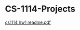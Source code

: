 # CS-1114-Projects  


[cs1114 hw1 readme.pdf](https://github.com/ssamanthamatthewss/CS-1114-Projects/files/12707454/cs1114.hw1.readme.pdf)










